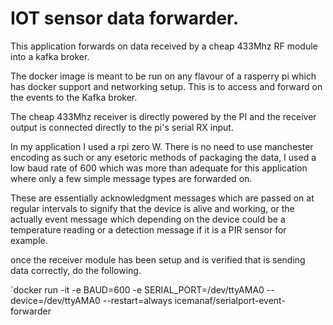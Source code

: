 # IOT sensor data forwarder.

This application forwards on data received by a cheap 433Mhz RF module into a kafka broker.

The docker image is meant to be run on any flavour of a rasperry pi which has docker support and  networking setup. This is to access and forward on the events to the Kafka broker.

The cheap 433Mhz receiver is directly powered by the PI and the receiver output is connected directly to the pi's serial RX input.

In my application I used a rpi zero W. There is no need to use manchester encoding as such or any esetoric methods of packaging the data, I used a low baud rate of 600 which was more than adequate for this application where only a few simple message types are forwarded on.

These are essentially acknowledgment messages which are passed on at regular intervals to signify that the device is alive and working, or the actually event message which depending on the device could be a temperature reading or a detection message if it is a PIR sensor for example.

once the receiver module has been setup and is verified that is sending data correctly, do the following.

`docker run -it -e BAUD=600 -e SERIAL_PORT=/dev/ttyAMA0 --device=/dev/ttyAMA0 --restart=always icemanaf/serialport-event-forwarder